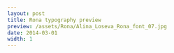 ```yaml
---
layout: post
title: Rona typography preview
preview: /assets/Rona/Alina_Loseva_Rona_font_07.jpg
date: 2014-03-01
width: 1
---
```

